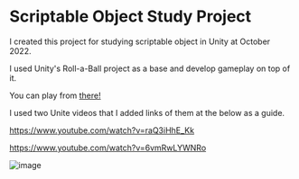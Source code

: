 # Scriptable Object Study Project
I created this project for studying scriptable object in Unity at October 2022. 

I used Unity's Roll-a-Ball project as a base and develop gameplay on top of it.

You can play from [there!](https://erkamuzuncayir.itch.io/roll-a-ball)

I used two Unite videos that I added links of them at the below as a guide.

https://www.youtube.com/watch?v=raQ3iHhE_Kk

https://www.youtube.com/watch?v=6vmRwLYWNRo

![image](https://user-images.githubusercontent.com/94782219/225116916-9765711e-26a5-4c42-ad52-e1b22ec5df46.png)
